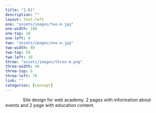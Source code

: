 ```yaml
---
title: "1.01"
description: ""
layout: text-left
one: "assets/images/two-m.jpg"
one-width: 100
one-top: 10
one-left: 0
two: "assets/images/one-m.jpg"
two-width: 80
two-top: 50
two-left: 10
three: "assets/images/three-m.png"
three-width: 40
three-top: 0
three-left: 70
link: ""
categories: [concept]
---
```


&nbsp; &nbsp; &nbsp; &nbsp; &nbsp; &nbsp; &nbsp; Site design for web academy. 2 pages with information about events and 2 page with education content.
